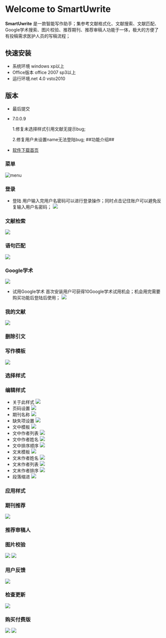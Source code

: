# Welcome to SmartUwrite

**SmartUwrite** 是一款智能写作助手；集参考文献格式化、文献搜索、文献匹配、Google学术搜索、图片校验、推荐期刊、推荐审稿人功能于一体，极大的方便了有投稿需求医护人员的写稿流程；

## 快速安装 ##

- 系统环境 windows xp以上
- Office版本 office 2007 sp3以上
- 运行环境.net 4.0 vsto2010

## 版本 ##

- 最后提交
- 7.0.0.9

	1.修复未选择样式引用文献无提示bug;
		
	2.修复用户未设置name无法登陆bug;
##功能介绍##

- [软件下载首页](http://smartuwrite.bimt.com/)
### 菜单 ###
![menu](http://i.imgur.com/UqrSTnA.jpg)
### 登录 ###
- 登陆
用户输入完用户名密码可以进行登录操作；同时点击记住账户可以避免反复输入用户名密码；
![](http://i.imgur.com/atPvHS3.jpg)
### 文献检索 ###
![](http://i.imgur.com/EcurqyL.jpg)
### 语句匹配 ###
![](http://i.imgur.com/1oJ7XTd.jpg)
### Google学术 ###
![](http://i.imgur.com/IADwUSG.jpg)
- 试用Google学术
首次安装用户可获得10Google学术试用机会；机会用完需要购买功能后登陆后使用；
![](http://i.imgur.com/U1OfsSL.jpg)
### 我的文献 ###
![](http://i.imgur.com/gyYc9kV.jpg)
### 删除引文 ###
### 写作模板 ###
![](http://i.imgur.com/4sKjpZE.jpg)
### 选择样式 ###
### 编辑样式 ###
- 关于此样式
![](http://i.imgur.com/UiZ7ZgQ.jpg)
- 页码设置
![](http://i.imgur.com/GIQwuGL.jpg)
- 期刊名称
![](http://i.imgur.com/pbZcZge.jpg)
- 缺失项设置
![](http://i.imgur.com/5fuHgiy.jpg)
- 文中模板
![](http://i.imgur.com/Zd6fYAW.jpg)
- 文中作者列表
![](http://i.imgur.com/LVILuSb.jpg)
- 文中作者姓名
![](http://i.imgur.com/IVRYniI.jpg)
- 文中排序顺序
![](http://i.imgur.com/fWKGYxQ.jpg)
- 文末模板
![](http://i.imgur.com/oUXgeP9.jpg)
- 文末作者姓名
![](http://i.imgur.com/vf8AlsT.jpg)
- 文末作者列表
![](http://i.imgur.com/kt2jQk1.jpg)
- 文末作者排序
![](http://i.imgur.com/GF6hWXY.jpg)
- 段落缩进
![](http://i.imgur.com/Nh550bk.jpg)
### 应用样式 ###
### 期刊推荐 ###
![](http://i.imgur.com/dnewc2I.jpg)
### 推荐审稿人 ###

### 图片校验 ###
![](http://i.imgur.com/8BHQbjf.jpg)
![](http://i.imgur.com/JTK20Ki.jpg)
### 用户反馈 ###
![](http://i.imgur.com/4xp2cf6.jpg)
### 检查更新 ###
![](http://i.imgur.com/4jOIOBN.jpg)
### 购买付费版 ###
![](http://i.imgur.com/qRCv4lF.jpg)
![](http://i.imgur.com/AhgwSAZ.jpg)
